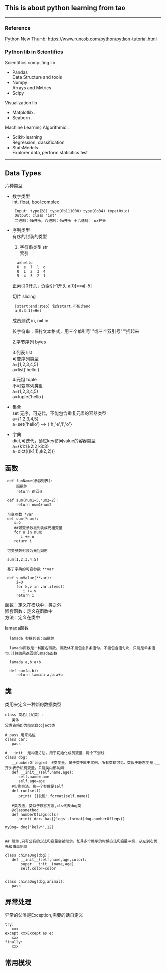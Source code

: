 ## This is about python learning from tao
---



### Reference 
Python New Thumb: https://www.runoob.com/python/python-tutorial.html


### Python lib in Scientifics 
Scientifics computing lib
  * Pandas   
    Data Structure and tools 
  * Numpy  
    Arrays and Metrics . 
  * Scipy

Visualization lib  
  * Matplotlib . 
  * Seaborn . 

Machine Learning Algorithmic . 
  * Scikit-learning   
     Regression, classification  
  * StatsModels   
     Explorer data, perform staticitics test
  
---
## Data Types   
六种类型  

* 数字类型  
  int, float, bool,complex
  
  ```
   Input: type(28) type(0b111000) type(0o34) type(0x1c)  
   Output: class 'int'  
   二进制：0b开头，八进制：0o开头 十六进制： ox开头  
  ```
  
* 序列类型  
  有序的封装的类型  
  1. 字符串类型 str  
     索引  
     
    ```
      a=hello  
      H  e  l  l  o  
      0  1  2  3  4  
     -5 -4 -3 -2 -1 
    
    ```
    
    正索引0开头，负索引-1开头  a[0]==a[-5]  
    
    切片 slicing 
    ```
     [start:end:step] 包含start,不包含end  
     a[0:3:1]=Hel  
    ```
    
    成员测试 in, not in  
    
    长字符串：保持文本格式，用三个单引号'''或三个双引号"""括起来  
   

    
  2.字节序列 bytes  
  
  3.列表 list  
   可变序列类型   
   a=[1,2,3,4,5]  
   a=list('hello')  
  
  4.元祖 tuple  
  不可变序列类型  
  a=(1,2,3,4,5)  
  a=tuple('hello')  
  
* 集合  
  set 无序，可迭代，不能包含重复元素的容器类型  
  a={1,2,3,4,5}  
  a=set('hello')  ==> {'h','e','l','o'}  
  
* 字典  
  dict,可迭代，通过key访问value的容器类型  
  a={k1:1,k2:2,k3:3}  
  a=dict(((k1,1),(k2,2)))  

## 函数

```
 def funName(参数列表):
     函数体
     return 返回值
     
 def sum(num1=5,num2=2):
     return num1+num2
     
 可变参数 *var
 def sum(*num):
    i=0
    ##可变参数被封装成元祖变量
    for n in num:
       i += n
    return i
    
 可变参数封装为元祖调用
 
 sum(1,2,3,4,5)
 
 基于字典的可变参数 **var
 
 def sumValue(**var):
     i=0
     for k,v in var.items()
        i += v
     return i
```

函数：定义在模块中，类之外  
嵌套函数：定义在函数中  
方法：定义在类中  

lamada函数

```
  lamada 参数列表：函数体
  
  lamada函数是一种匿名函数，函数体不能包含多条语句，不能包含语句块，只能是单条语句,计算结果返回给lamada函数
  
  lamada a,b:a+b 
  
  def sum(a,b):
     return lamada a,b:a+b
```

## 类

类用来定义一种新的数据类型

```
class 类名[(父类)]:
   类体
父类省略即为继承自object类

# pass 用来站位
class car:
   pass

# __init__是构造方法，用于初始化成员变量，两个下划线
class dog:
   __numberOflegs=4  #类变量，属于类不属于实例，所有类都可见，类似于静态变量,__开头表示私有变量，只能类内部访问
   def __init__(self,name,age):
      self.name=name
      self.age=age
   #实例方法，第一个参数是self
   def run(self)
      print('{}快跑'.format(self.name))
      
   #类方法，类似于静态方法,cls代表dog类
   @classmethod
   def numberOfLegs(cls)
      print('docs has{}legs'.format(dog.numberOflegs))
      
myDog= dog('kelvn',12)


## 继承,只有公有的方法和变量会被继承。如果多个继承的时候方法和变量冲突，从左到右优先级由高到底

class chinaDog(dog):
   def __init__(self,name,age,color):
       super.__init__(name,age)
       self.color=color
       
       
class chinaDog(dog,animal):
   pass

```

## 异常处理  
异常的父类是Exception,需要的话自定义  
```
try:
   xxx
except xxxExcept as e:
   xxx
finally:
   xxx

```

## 常用模块



